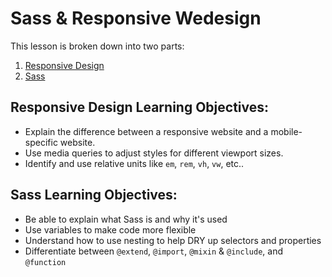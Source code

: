 # Sass & Responsive Wedesign

This lesson is broken down into two parts:

1. [Responsive Design](./responsive.md)
2. [Sass](./sass.md)

## Responsive Design Learning Objectives:

- Explain the difference between a responsive website and a mobile-specific website.
- Use media queries to adjust styles for different viewport sizes.
- Identify and use relative units like `em`, `rem`, `vh`, `vw`, etc..

## Sass Learning Objectives:

- Be able to explain what Sass is and why it's used
- Use variables to make code more flexible
- Understand how to use nesting to help DRY up selectors and properties
- Differentiate between `@extend`, `@import`, `@mixin` & `@include`, and `@function`
